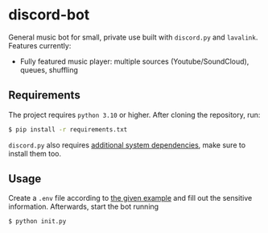 # discord-bot

General music bot for small, private use built with `discord.py` and `lavalink`. Features currently:

- Fully featured music player: multiple sources (Youtube/SoundCloud), queues, shuffling


## Requirements

The project requires `python 3.10` or higher. After cloning the repository, run:

```sh
$ pip install -r requirements.txt
```

`discord.py` also requires [additional system dependencies](https://discordpy.readthedocs.io/en/stable/intro.html), make sure to install them too.

## Usage

Create a `.env` file according to [the given example](./env.example) and fill out the sensitive information. Afterwards, start the bot running

```sh
$ python init.py
```